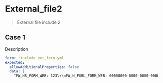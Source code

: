 # External_file2

> External file include 2

## Case 1

Description

``````yaml
form: !include ext_form.yml
expected:
  allowAdditionalProperties: false
  data: |
    "FW_NS_FORM_WEB: 123\r\nFW_N_PUBL_FORM_WEB: 00000000-0000-0000-0000-000000000000\r\nFW_N_CONF: null\r\nFW_DE_CONT_FORM_WEB: null\r\nFW_NS_SYST_AUTR: 0\r\nFW_V_IDEN_UTIL: null\r\nFW_C_TYPE_FORM_WEB: null\r\nSubType: \r\n  Other: \r\n    Other: \r\n      Other: null\r\n      Obj: 123"
``````